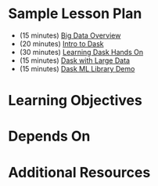 # Sample Lesson Plan

- (15 minutes) [Big Data Overview](big_data_overview.pdf)
- (20 minutes) [Intro to Dask](../dask/intro_to_dask.pdf)
- (30 minutes) [Learning Dask Hands On](../dask/01_learning_dask_hands_on.ipynb)
- (15 minutes) [Dask with Large Data](../dask/02_dask_with_large_data.ipynb)
- (15 minutes) [Dask ML Library Demo](../dask/03_dask_ml_demo.ipynb)

# Learning Objectives

# Depends On

# Additional Resources